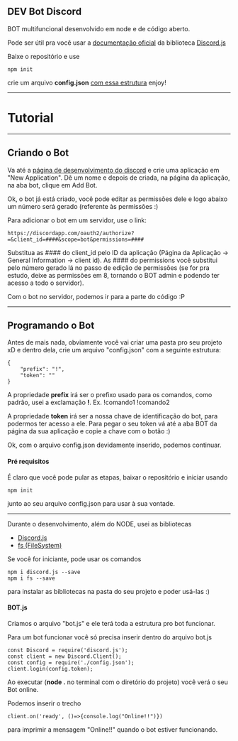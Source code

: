 ## DEV Bot Discord

BOT multifuncional desenvolvido em node e de código aberto.

Pode ser útil pra você usar a [documentação oficial](https://discord.js.org/#/) da biblioteca [Discord.js](http://www.npmjs.com/package/discord.js)

Baixe o repositório e use

    npm init

crie um arquivo **config.json** [com essa estrutura](#-Programando-o-Bot)
enjoy!

----
# Tutorial

----
## Criando o Bot

Va até a [página de desenvolvimento do discord](https://discordapp.com/developers/applications) e crie uma aplicação em "New Application". Dê um nome e depois de criada, na página da aplicação, na aba bot, clique em Add Bot.

Ok, o bot já está criado, você pode editar as permissões dele e logo abaixo um número será gerado (referente às permissões :)

Para adicionar o bot em um servidor, use o link:

    https://discordapp.com/oauth2/authorize?=&client_id=####&scope=bot&permissions=####

Substitua as #### do client_id pelo ID da aplicação (Página da Aplicação -> General Information -> client id). As #### do permissions você substitui pelo número gerado lá no passo de edição de permissões (se for pra estudo, deixe as permissões em 8, tornando o BOT admin e podendo ter acesso a todo o servidor).

Com o bot no servidor, podemos ir para a parte do código :P

----
## Programando o Bot

Antes de mais nada, obviamente você vai criar uma pasta pro seu projeto xD e dentro dela, crie um arquivo "config.json" com a seguinte estrutura:

    {
        "prefix": "!",
        "token": ""
    }

A propriedade **prefix** irá ser o prefixo usado para os comandos, como padrão, usei a exclamação **!**. Ex. !comando1 !comando2

A propriedade **token** irá ser a nossa chave de identificação do bot, para podermos ter acesso a ele. Para pegar o seu token vá até a aba BOT da página da sua aplicação e copie a chave com o botão :)

Ok, com o arquivo config.json devidamente inserido, podemos continuar.

#### Pré requisitos

É claro que você pode pular as etapas, baixar o repositório e iniciar usando

    npm init

junto ao seu arquivo config.json para usar à sua vontade.

----

Durante o desenvolvimento, além do NODE, usei as bibliotecas

* [Discord.js](http://www.npmjs.com/package/discord.js)
* [fs (FileSystem)](https://www.npmjs.com/package/fs)

Se você for iniciante, pode usar os comandos

    npm i discord.js --save
    npm i fs --save

para instalar as bibliotecas na pasta do seu projeto e poder usá-las :)

#### BOT.js

Criamos o arquivo "bot.js" e ele terá toda a estrutura pro bot funcionar.

Para um bot funcionar você só precisa inserir dentro do arquivo bot.js

    const Discord = require('discord.js');
    const client = new Discord.Client();
    const config = require('./config.json');
    client.login(config.token);

Ao executar (**node .** no terminal com o diretório do projeto) você verá o seu Bot online.

Podemos inserir o trecho

    client.on('ready', ()=>{console.log("Online!!")})

para imprimir a mensagem "Online!!" quando o bot estiver funcionando.

